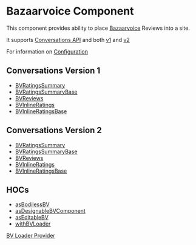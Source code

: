 # Bazaarvoice Component

This component provides ability to place [Bazaarvoice](https://www.bazaarvoice.com/) Reviews into a site.

It supports [Conversations API](https://developer.bazaarvoice.com/conversations-api/home) and both [v1](https://knowledge.bazaarvoice.com/wp-content/conversations/en_US/Display/display_integration_v1.html) and [v2](https://knowledge.bazaarvoice.com/wp-content/conversations/en_US/Display/display_integration.html)

For information on [Configuration](./Configuration)

## Conversations Version 1
   *  [BVRatingsSummary](./Components/v1/BVRatingsSummary)
   *  [BVRatingsSummaryBase](./Components/v1/BVRatingsSummaryBase)
   *  [BVReviews](./Components/v1/BVReviews)
   *  [BVInlineRatings](./Components/v1/BVInlineRatings)
   *  [BVInlineRatingsBase](./Components/v1/BVInlineRatingsBase)

## Conversations Version 2
   *  [BVRatingsSummary](./Components/v2/BVRatingsSummary)
   *  [BVRatingsSummaryBase](./Components/v2/BVRatingsSummaryBase)
   *  [BVReviews](./Components/v2/BVReviews)
   *  [BVInlineRatings](./Components/v2/BVInlineRatings)
   *  [BVInlineRatingsBase](./Components/v2/BVInlineRatingsBase)

## HOCs
   *  [asBodilessBV](./Components/HOCs/asBodilessBV)
   *  [asDesignableBVComponent](./Components/HOCs/asDesignableBVComponent)
   *  [asEditableBV](./Components/HOCs/asEditableBV)
   *  [withBVLoader](./Components/HOCs/withBVLoader)

[BV Loader Provider](./BVLoaderProvider)